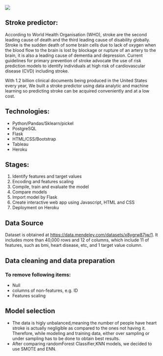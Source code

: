 <img src="https://user-images.githubusercontent.com/83081310/143724214-f9c48d84-96bd-45b9-9d79-ed9c18584fe8.png">

## Stroke predictor:
According to World Health Organisation (WHO), stroke are the second leading cause of death and the third leading cause of disability globally. Stroke is the sudden death of some brain cells due to lack of oxygen when the blood flow to the brain is lost by blockage or rupture of an artery to the brain, it is also a leading cause of dementia and depression. Current guidelines for primary prevention of stroke advocate the use of risk prediction models to identify individuals at high risk of cardiovascular disease (CVD) including stroke.

With 1.2 billion clinical documents being produced in the United States every year, We built a stroke predictor using data analytic and machine learning so predicting stroke can be acquired conveniently and at a low cost.

## Technologies: 
* Python/Pandas/Sklearn/pickel
* PostgreSQL
* Flask
* HTML/CSS/Bootstrap
* Tableau
* Heroku 

## Stages: 
1. Identify features and target values
2. Encoding and features scaling
3. Compile, train and evaluate the model
4. Compare models
5. Import model by Flask
6. Create interactive web app using Javascript, HTML and CSS
7. Deployment on Heroku

## Data Source
Dataset is obtained at https://data.mendeley.com/datasets/x8ygrw87jw/1. It includes more than 40,000 rows and 12 of columns, which include 11 of features, such as bmi, heart disease, etc, and 1 target value column. 

## Data cleaning and data preparation
### To remove following items:
* Null
* columns of non-features, e.g. ID
* Features scaling

## Model selection
* The data is higly unbalanced,meaning the number of people have heart stroke is actually negligible as compared to the ones not having it. Therefore, while modeling and training data, either over sampling or under sampling has to be done to obtain best results.
* After comparing randomForest Classifier,KNN models, we decided to use SMOTE and ENN.

